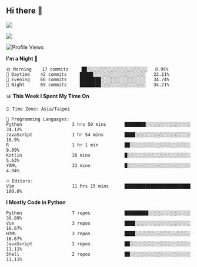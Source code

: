 ## Hi there 👋

![](https://github-readme-stats.vercel.app/api?username=CSY54&theme=nord&show_icons=true)

![](https://github-readme-stats.vercel.app/api/top-langs/?username=CSY54&theme=nord&layout=compact&card_width=445)

<!--START_SECTION:waka-->
![Profile Views](http://img.shields.io/badge/Profile%20Views-4-blue)

**I'm a Night 🦉** 

```text
🌞 Morning    17 commits     ██░░░░░░░░░░░░░░░░░░░░░░░   8.95% 
🌆 Daytime    42 commits     █████░░░░░░░░░░░░░░░░░░░░   22.11% 
🌃 Evening    66 commits     ████████░░░░░░░░░░░░░░░░░   34.74% 
🌙 Night      65 commits     ████████░░░░░░░░░░░░░░░░░   34.21%

```


📊 **This Week I Spent My Time On** 

```text
⌚︎ Time Zone: Asia/Taipei

💬 Programming Languages: 
Python                   3 hrs 50 mins       ████████░░░░░░░░░░░░░░░░░   34.12% 
JavaScript               1 hr 54 mins        ████░░░░░░░░░░░░░░░░░░░░░   16.9% 
R                        1 hr 1 min          ██░░░░░░░░░░░░░░░░░░░░░░░   9.09% 
Kotlin                   38 mins             █░░░░░░░░░░░░░░░░░░░░░░░░   5.63% 
YAML                     33 mins             █░░░░░░░░░░░░░░░░░░░░░░░░   4.94%

🔥 Editors: 
Vim                      11 hrs 15 mins      █████████████████████████   100.0%

```

**I Mostly Code in Python** 

```text
Python                   7 repos             █████████░░░░░░░░░░░░░░░░   38.89% 
Vue                      3 repos             ████░░░░░░░░░░░░░░░░░░░░░   16.67% 
HTML                     3 repos             ████░░░░░░░░░░░░░░░░░░░░░   16.67% 
JavaScript               2 repos             ██░░░░░░░░░░░░░░░░░░░░░░░   11.11% 
Shell                    2 repos             ██░░░░░░░░░░░░░░░░░░░░░░░   11.11%

```



<!--END_SECTION:waka-->

<!--
**CSY54/CSY54** is a ✨ _special_ ✨ repository because its `README.md` (this file) appears on your GitHub profile.

Here are some ideas to get you started:

- 🔭 I’m currently working on ...
- 🌱 I’m currently learning ...
- 👯 I’m looking to collaborate on ...
- 🤔 I’m looking for help with ...
- 💬 Ask me about ...
- 📫 How to reach me: ...
- 😄 Pronouns: ...
- ⚡ Fun fact: ...
-->
